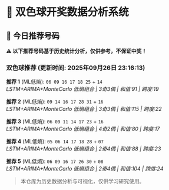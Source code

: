 # 🎯 双色球开奖数据分析系统

<!-- BEGIN:recommendations -->
## 🎯 今日推荐号码

**⚠️ 以下推荐号码基于历史统计分析，仅供参考，不保证中奖！**

### 双色球推荐 (更新时间: 2025年09月26日 23:16:13)

**推荐 1** (ML低熵): `06 09 16 17 18 25` + `14`  
*LSTM+ARIMA+MonteCarlo 低熵组合 | 3奇3偶 | 和值:91 | 跨度:19*

**推荐 2** (ML低熵): `09 14 16 17 28 31` + `16`  
*LSTM+ARIMA+MonteCarlo 低熵组合 | 3奇3偶 | 和值:115 | 跨度:22*

**推荐 3** (ML低熵): `06 09 11 14 17 23` + `16`  
*LSTM+ARIMA+MonteCarlo 低熵组合 | 4奇2偶 | 和值:80 | 跨度:17*

**推荐 4** (ML低熵): `05 06 14 17 18 28` + `07`  
*LSTM+ARIMA+MonteCarlo 低熵组合 | 2奇4偶 | 和值:88 | 跨度:23*

**推荐 5** (ML低熵): `06 09 16 17 26 30` + `08`  
*LSTM+ARIMA+MonteCarlo 低熵组合 | 2奇4偶 | 和值:104 | 跨度:24*

<!-- END:recommendations -->













































> 本仓库为历史数据分析与可视化，仅供学习研究使用。
